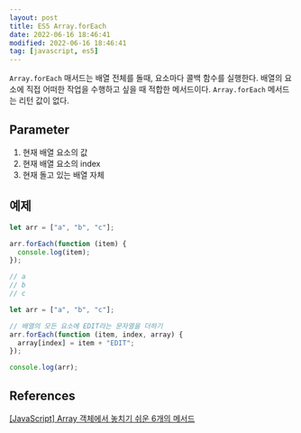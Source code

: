 ```yaml
---
layout: post
title: ES5 Array.forEach
date: 2022-06-16 18:46:41
modified: 2022-06-16 18:46:41
tag: [javascript, es5]
---
```


`Array.forEach` 매서드는 배열 전체를 돌때, 요소마다 콜백 함수를 실행한다. 배열의 요소에 직접 어떠한 작업을 수행하고 싶을 때 적합한 메서드이다. `Array.forEach` 메서드는 리턴 값이 없다.

## Parameter

1. 현재 배열 요소의 값
2. 현재 배열 요소의 index
3. 현재 돌고 있는 배열 자체

## 예제

```javascript
let arr = ["a", "b", "c"];

arr.forEach(function (item) {
  console.log(item);
});

// a
// b
// c
```

```javascript
let arr = ["a", "b", "c"];

// 배열의 모든 요소에 EDIT라는 문자열을 더하기
arr.forEach(function (item, index, array) {
  array[index] = item + "EDIT";
});

console.log(arr);
```

## References
[[JavaScript] Array 객체에서 놓치기 쉬운 6개의 메서드](https://programmingsummaries.tistory.com/357)

